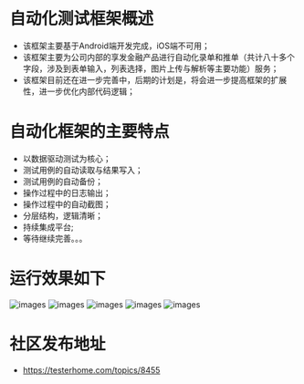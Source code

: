 # 自动化测试框架概述
* 该框架主要基于Android端开发完成，iOS端不可用；
* 该框架主要为公司内部的享发金融产品进行自动化录单和推单（共计八十多个字段，涉及到表单输入，列表选择，图片上传与解析等主要功能）服务；
* 该框架目前还在进一步完善中，后期的计划是，将会进一步提高框架的扩展性，进一步优化内部代码逻辑；

# 自动化框架的主要特点
* 以数据驱动测试为核心； 
* 测试用例的自动读取与结果写入； 
* 测试用例的自动备份；
* 操作过程中的日志输出；
* 操作过程中的自动截图；
* 分层结构，逻辑清晰；
* 持续集成平台;
* 等待继续完善。。。


# 运行效果如下
![images](https://testerhome.com/uploads/photo/2017/01668662-cfd2-4c41-9f18-772a1f89c319.png!large) 
![images](https://testerhome.com/uploads/photo/2017/25b7de72-975e-40d6-b3de-3ce5aa942730.jpg!large) 
![images](https://testerhome.com/uploads/photo/2017/1a017510-aa1d-43e8-9fa1-89e81ce8c2a3.jpg!large) 
![images](https://testerhome.com/uploads/photo/2017/ecfa7894-3b6f-46ff-a1c1-cb6cb2a56274.gif!large) 
![images](https://testerhome.com/uploads/photo/2017/22aa87ea-ce2d-4c5d-9033-29e7ecc38b36.gif!large) 


# 社区发布地址
* https://testerhome.com/topics/8455
